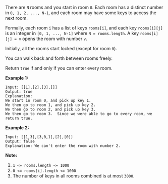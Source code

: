 There are `N` rooms and you start in room `0`.  Each room has a distinct
number in `0, 1, 2, ..., N-1`, and each room may have some keys to access the
next room.

Formally, each room `i` has a list of keys `rooms[i]`, and each key
`rooms[i][j]` is an integer in `[0, 1, ..., N-1]` where `N = rooms.length`.  A
key `rooms[i][j] = v` opens the room with number `v`.

Initially, all the rooms start locked (except for room `0`).

You can walk back and forth between rooms freely.

Return `true` if and only if you can enter every room.

**Example 1:**

    
    
    Input: [[1],[2],[3],[]]
    Output: true
    Explanation:
    We start in room 0, and pick up key 1.
    We then go to room 1, and pick up key 2.
    We then go to room 2, and pick up key 3.
    We then go to room 3.  Since we were able to go to every room, we return true.
    

**Example 2:**

    
    
    Input: [[1,3],[3,0,1],[2],[0]]
    Output: false
    Explanation: We can't enter the room with number 2.
    

**Note:**

  1. `1 <= rooms.length <= 1000`
  2. `0 <= rooms[i].length <= 1000`
  3. The number of keys in all rooms combined is at most `3000`.

